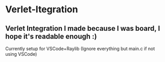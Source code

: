 # Verlet-Itegration

Verlet Integration I made because I was board, I hope it's readable enough :)
-------------------------------------------------------------------------------------
Currently setup for VSCode+Raylib (Ignore everything but main.c if not using VSCode)
